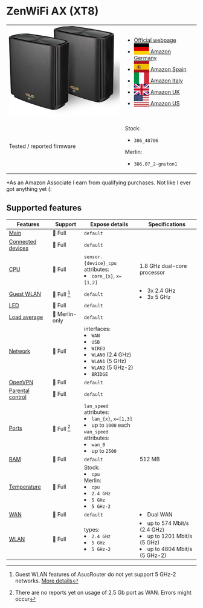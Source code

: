# ZenWiFi AX (XT8)

<table>
<tr><td><img src="/devices/ZenWiFiAX(XT8).png" width="300"></td><td>

- [Official webpage](https://www.asus.com/networking-iot-servers/whole-home-mesh-wifi-system/zenwifi-wifi-systems/asus-zenwifi-ax-xt8/)
- [<img src="/flags/de.svg" height="30" style="vertical-align:bottom;" alt="Germany"> Amazon Germany](https://amzn.to/3Gd11jR)
- [<img src="/flags/es.svg" height="30" style="vertical-align:bottom;" alt="Spain"> Amazon Spain](https://amzn.to/3WTEf6R)
- [<img src="/flags/it.svg" height="30" style="vertical-align:bottom;" alt="Italy"> Amazon Italy](https://amzn.to/3Gd8LTh)
- [<img src="/flags/gb.svg" height="30" style="vertical-align:bottom;" alt="UK"> Amazon UK](https://amzn.to/3tsg5mk)
- [<img src="/flags/us.svg" height="30" style="vertical-align:bottom;" alt="USA"> Amazon US](https://amzn.to/3X3jk1g)
</td></tr>
<tr><td>Tested / reported firmware</td><td>

Stock:
- `386_48706`

Merlin:
- `386.07_2-gnuton1`
</td></tr>
</table>

*As an Amazon Associate I earn from qualifying purchases. Not like I ever got anything yet (:

## Supported features

|Features|Support|Expose details|Specifications|
|--------|-------|--------------|--------------|
|[Main](/features/0_main.md)|:green_heart: Full|`default`|
|[Connected devices](/features/connected-devices.md)|:green_heart: Full|`default`|
|[CPU](/features/cpu.md)|:green_heart: Full|`sensor.{device}_cpu` attributes:<li>`core_{x}`, `x=[1,2]`</li>|1.8 GHz dual-core processor|
|[Guest WLAN](/features/guest-wlan.md)|:green_heart: Full [^gwlan]|`default`|<li>3x 2.4 GHz</li><li>3x 5 GHz</li>|
|[LED](/features/led.md)|:green_heart: Full|`default`|
|[Load average](/features/load-average.md)|:yellow_heart: Merlin-only|`default`|
|[Network](/features/network.md)|:green_heart: Full|interfaces:<li>`WAN`</li><li>`USB`</li><li>`WIRED`</li><li>`WLAN0` (2.4 GHz)</li><li>`WLAN1` (5 GHz)</li><li>`WLAN2` (5 GHz-2)</li><li>`BRIDGE`</li>|
|[OpenVPN](/features/openvpn.md)|:green_heart: Full|`default`|
|[Parental control](/features/parental-control.md)|:green_heart: Full|`default`|
|[Ports](/features/ports.md)|:green_heart: Full [^wan25]|`lan_speed` attributes:<li>`lan_{x}`, `x=[1,3]`</li><li>up to `1000` each</li>`wan_speed` attributes:<li>`wan_0`</li><li>up to `2500`</li>||
|[RAM](/features/ram.md)|:green_heart: Full|`default`|512 MB|
|[Temperature](/features/temperature.md)|:green_heart: Full|Stock:<li>`cpu`</li>Merlin:<li>`cpu`</li><li>`2.4 GHz`</li><li>`5 GHz`</li><li>`5 GHz-2`</li>|
|[WAN](/features/wan.md)|:green_heart: Full|`default`|<li>Dual WAN</li>|
|[WLAN](/features/wlan.md)|:green_heart: Full|types:<li>`2.4 GHz`</li><li>`5 GHz`</li><li>`5 GHz-2`</li>|<li>up to 574 Mbit/s (2.4 GHz)</li><li>up to 1201 Mbit/s (5 GHz)</li><li>up to 4804 Mbit/s (5 GHz-2)</li>|

[^gwlan]: Guest WLAN features of AsusRouter do not yet support 5 GHz-2 networks. [More details](/guide/faq/#support-for-5-ghz-2-and-6-ghz-guest-wlans)
[^wan25]: There are no reports yet on usage of 2.5 Gb port as WAN. Errors might occur
